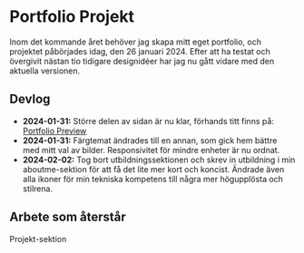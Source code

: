 # Portfolio Projekt

Inom det kommande året behöver jag skapa mitt eget portfolio, och projektet påbörjades idag, den 26 januari 2024. Efter att ha testat och övergivit nästan tio tidigare designidéer har jag nu gått vidare med den aktuella versionen.

## Devlog 

- **2024-01-31:** Större delen av sidan är nu klar, förhands titt finns på: [Portfolio Preview](https://linuszackrisson.github.io/Portfolio/)
- **2024-01-31:** Färgtemat ändrades till en annan, som gick hem bättre med mitt val av bilder. Responsivitet för mindre enheter är nu ordnat.
- **2024-02-02:** Tog bort utbildningssektionen och skrev in utbildning i min aboutme-sektion för att få det lite mer kort och koncist. Ändrade även alla ikoner för min tekniska kompetens till några mer högupplösta och stilrena.

## Arbete som återstår
Projekt-sektion
